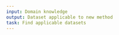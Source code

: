 ```yaml
---
input: Domain knowledge
output: Dataset applicable to new method
task: Find applicable datasets
---
```

